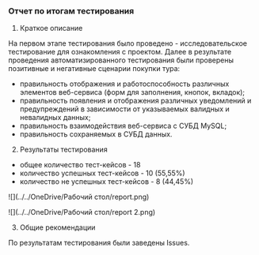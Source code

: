 ### Отчет по итогам тестирования
1. Краткое описание

На первом этапе тестирования было проведено - исследовательское тестирование для ознакомления с проектом. Далее в результате проведения автоматизированного тестирования были проверены позитивные и негативные сценарии покупки тура:

* правильность отображения и работоспособность различных элементов веб-сервиса (форм для заполнения, кнопок, вкладок);
* правильность появления и отображения различных уведомлений и предупреждений в зависимости от указываемых валидных и невалидных данных;
* правильность взаимодействия веб-сервиса с СУБД MySQL;
* правильность сохраняемых в СУБД данных.

2. Результаты тестирования

* общее количество тест-кейсов - 18 
* количество успешных тест-кейсов - 10 (55,55%)
* количество не успешных тест-кейсов - 8 (44,45%)

 ![](../../OneDrive/Рабочий стол/report.png)

 ![](../../OneDrive/Рабочий стол/report 2.png)


3. Общие рекомендации

По результатам тестирования были заведены  Issues.